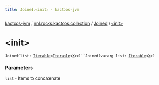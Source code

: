 ```yaml
---
title: Joined.<init> - kactoos-jvm
---
```


[kactoos-jvm](../../index.html) / [nnl.rocks.kactoos.collection](../index.html) / [Joined](index.html) / [&lt;init&gt;](./-init-.html)

# &lt;init&gt;

`Joined(list: `[`Iterable`](https://kotlinlang.org/api/latest/jvm/stdlib/kotlin.collections/-iterable/index.html)`<`[`Iterable`](https://kotlinlang.org/api/latest/jvm/stdlib/kotlin.collections/-iterable/index.html)`<`[`X`](index.html#X)`>>)``Joined(vararg list: `[`Iterable`](https://kotlinlang.org/api/latest/jvm/stdlib/kotlin.collections/-iterable/index.html)`<`[`X`](index.html#X)`>)`

### Parameters

`list` - Items to concatenate